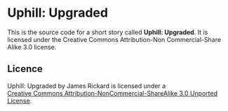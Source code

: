 # Uphill: Upgraded

This is the source code for a short story called __Uphill: Upgraded__. It is licensed under the Creative Commons Attribution-Non Commercial-Share Alike 3.0 license.

## Licence

<span xmlns:dc="http://purl.org/dc/elements/1.1/" href="http://purl.org/dc/dcmitype/Text" property="dc:title" rel="dc:type">Uphill: Upgraded</span> by <span xmlns:cc="http://creativecommons.org/ns#" property="cc:attributionName">James Rickard</span> is licensed under a <br/> <a rel="license" href="http://creativecommons.org/licenses/by-nc-sa/3.0/">Creative Commons Attribution-NonCommercial-ShareAlike 3.0 Unported License</a>.
